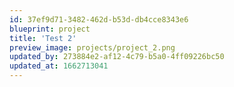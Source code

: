 ```yaml
---
id: 37ef9d71-3482-462d-b53d-db4cce8343e6
blueprint: project
title: 'Test 2'
preview_image: projects/project_2.png
updated_by: 273884e2-af12-4c79-b5a0-4ff09226bc50
updated_at: 1662713041
---
```


